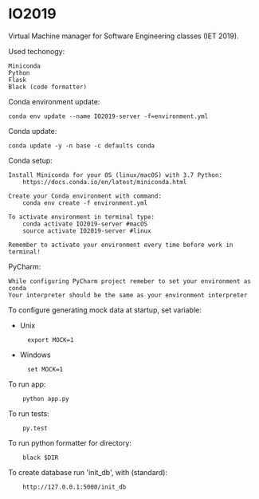 # IO2019
Virtual Machine manager for Software Engineering classes (IET 2019).

Used techonogy:
    
    Miniconda
    Python
    Flask
    Black (code formatter)


Conda environment update:
    
    conda env update --name IO2019-server -f=environment.yml
    
Conda update:

    conda update -y -n base -c defaults conda

Conda setup:
    
    Install Miniconda for your OS (linux/macOS) with 3.7 Python:
        https://docs.conda.io/en/latest/miniconda.html

    Create your Conda environment with command:
        conda env create -f environment.yml

    To activate environment in terminal type:
        conda activate IO2019-server #macOS
        source activate IO2019-server #linux
    
    Remember to activate your environment every time before work in terminal!
    
    

PyCharm:
    
    While configuring PyCharm project remeber to set your environment as conda
    Your interpreter should be the same as your environment interpreter

To configure generating mock data at startup, set variable:
- Unix

        export MOCK=1
        
- Windows

        set MOCK=1

To run app: 
        
        python app.py

To run tests: 
        
        py.test

To run python formatter for directory:
        
        black $DIR
        
To create database run 'init_db', with (standard):
        
        http://127.0.0.1:5000/init_db
